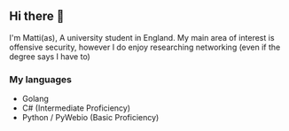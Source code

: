 ## Hi there 👋

I'm Matti(as), A university student in England. My main area of interest is offensive security, however I do enjoy researching networking (even if the degree says I have to)

### My languages

 - Golang
 - C# (Intermediate Proficiency)
 - Python / PyWebio (Basic Proficiency)

<!--
**Isske/Isske** is a ✨ _special_ ✨ repository because its `README.md` (this file) appears on your GitHub profile.

Here are some ideas to get you started:

- 🔭 I’m currently working on ...
- 🌱 I’m currently learning ...
- 👯 I’m looking to collaborate on ...
- 🤔 I’m looking for help with ...
- 💬 Ask me about ...
- 📫 How to reach me: ...
- 😄 Pronouns: ...
- ⚡ Fun fact: ...
-->
